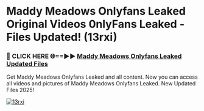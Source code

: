 # Maddy Meadows Onlyfans Leaked Original Videos 0nlyFans Leaked - Files Updated! (13rxi)

<h3>🔴 CLICK HERE 🌐==►► <a href="https://tinyurl.com/3hn5wdd3" rel="nofollow">Maddy Meadows Onlyfans Leaked Updated Files</a></h3>

Get Maddy Meadows Onlyfans Leaked and all content. Now you can access all videos and pictures of Maddy Meadows Onlyfans Leaked. New Updated Files 2025!

[![13rxi](https://i.imgur.com/4HnBqBT.gif)](https://tinyurl.com/3hn5wdd3)
